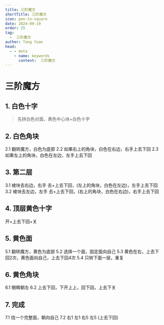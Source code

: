 ```yaml
---
title: 三阶魔方
shortTitle: 三阶魔方
icon: pen-to-square
date: 2024-09-19
order: 25
tag: 
  -  三阶魔方
auther: Tang Yuan
head:
  - - meta
    - name: keywords
      content:  三阶魔方
---
```



# 三阶魔方


## 1. 白色十字

> 先拼白色对面，黄色中心块+白色十字

## 2. 白色角块

2.1 翻转魔方，白色为底部
2.2 如果右上的角块，白色在右边，右手上去下回
2.3 如果左上的角块，白色在左边，左手上去下回

## 3. 第二层

3.1 棱块去右边，右手 去+上去下回，(左上的角块，白色在左边)，左手上去下回
3.2 棱块去左边，左手 去+上去下回，(右上的角块，白色在右边)，右手上去下回

## 4. 顶层黄色十字

开+上去下回+关

## 5. 黄色面

5.1 翻转魔方，黄色为底部
5.2 选择一个面，固定面向自己
5.3 黄色在右，上去下回2次，黄色面向自己，上去下回4次
5.4 只转下面一层，重复

## 6. 黄色角块

6.1 眼睛朝左
6.2 上去下回，下开上上，回下回，上去下关

## 7. 完成

7.1 找一个完整面，朝向自己
7.2 右1 左1 右5 左5 (上去下回)

